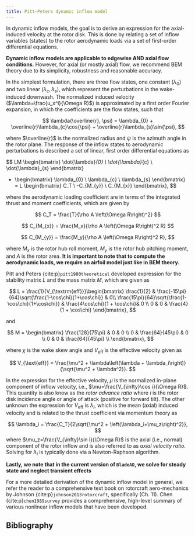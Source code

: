 ```yaml
---
title: Pitt–Peters dynamic inflow model
---
```


In dynamic inflow models, the goal is to derive an expression for the axial-induced velocity at the rotor disk. This is done by relating a set of inflow variables (states) to the rotor aerodynamic loads via a set of first-order differential equations. 

**Dynamic inflow models are applicable to edgewise AND axial flow conditions**. However, for axial (or mostly axial) flow, we recommend BEM theory due to its simplicity, robustness and reasonable accuracy.

In the simplest formulation, there are three flow states, one constant ($\lambda_{0}$) and two linear ($\lambda_{c},\lambda_{s}$), which represent the perturbations in the wake-induced downwash. The normalized induced velocity ($\lambda=\frac{u_x^i}{\Omega R}$) is approximated by a first order Fourier expansion, in which the coefficients are the flow states, such that

$$
\lambda(\overline{r}, \psi) = \lambda_{0} + \overline{r}\lambda_{c}\cos{\psi} + \overline{r}\lambda_{s}\sin{\psi},
$$

where $\overline{r}$ is the normalized radius and $\psi$ is the azimuth angle in the rotor plane. The response of the inflow states to aerodynamic perturbations is described a set of linear, first order differential equations as

$$
LM \begin{bmatrix}
\dot{\lambda}_{0} \\ 
\dot{\lambda}_{c} \\
\dot{\lambda}_{s}
\end{bmatrix} 
+ \begin{bmatrix}
\lambda_{0} \\ 
\lambda_{c} \\
\lambda_{s}
\end{bmatrix} 
= L \begin{bmatrix}
C_T \\ 
-C_{M_{y}} \\
C_{M_{x}}
\end{bmatrix},
$$

where the aerodynamic loading coefficient are in terms of the integrated thrust and moment coefficients, which are given by

$$
C_T = \frac{T}{\rho A \left(\Omega R\right)^2}
$$

$$
C_{M_{x}} = \frac{M_x}{\rho A \left(\Omega R\right)^2 R}
$$

$$
C_{M_{y}} = \frac{M_y}{\rho A \left(\Omega R\right)^2 R},
$$

where $M_x$ is the rotor hub roll moment, $M_y$ is the rotor hub pitching moment, and $A$ is the rotor area. **It is important to note that to compute the aerodynamic loads, we require an airfoil model just like in BEM theory.**

Pitt and Peters {cite:p}`pitt1980theoretical` developed expression for the stability matrix $L$ and the mass matrix $M$, which are given as 

$$
L = \frac{1}{V_{\textrm{eff}}}\begin{bmatrix}
\frac{1}{2} & \frac{-15\pi}{64}\sqrt{\frac{1-\cos\chi}{1+\cos\chi}} & 0\\
\frac{15\pi}{64}\sqrt{\frac{1-\cos\chi}{1+\cos\chi}} & \frac{4\cos\chi}{1 + \cos\chi}& 0 \\
0 & 0 & \frac{4}{1 + \cos\chi}
\end{bmatrix},
$$

and

$$
M = \begin{bmatrix}
\frac{128}{75\pi} & 0 & 0 \\
0 & \frac{64}{45\pi} & 0 \\
0  & 0 & \frac{64}{45\pi} \\
\end{bmatrix},
$$

where $\chi$ is the wake skew angle and $V_{\text{eff}}$ is the effective velocity given as 

$$
V_{\text{eff}} = \frac{\mu^2 + \lambda\left(\lambda + \lambda_i\right)}{\sqrt{\mu^2 + \lambda^2}}.
$$

In the expression for the effective velocity, $\mu$ is the normalized in-plane component of inflow velocity, i.e., $\mu=\frac{V_{\infty}\cos i}{\Omega R}$. This quantity is also know as the *rotor advance ratio* where $i$ is the rotor disk incidence angle or angle of attack (positive for forward tilt). The other unknown the expression for $V_{\text{eff}}$ is $\lambda_i$, which is the mean (axial) induced velocity and is related to the thrust coefficient via momentum theory as

$$
\lambda_i = \frac{C_T}{2\sqrt{\mu^2 + \left(\lambda_i+\mu_z\right)^2}},
$$
where $\mu_z=\frac{V_{\infty}\sin i}{\Omega R}$ is the axial (i.e., normal) component of the rotor inflow and is also referred to as *axial velocity ratio*.
Solving for $\lambda_i$ is typically done via a Newton-Raphson algorithm. 

**Lastly, we note that in the current version of `BladeAD`, we solve for steady state and neglect transient effects**

For a more detailed derivation of the dynamic inflow model in general, we refer the reader to a comprehensive text book on rotorcraft aero-mechanics by Johnson {cite:p}`johnson2013rotorcraft`, specifically (Ch. 11). Chen {cite:p}`chen1989survey` provides a comprehensive, high-level summary of various nonlinear inflow models that have been developed.


## Bibliography

```{bibliography} ../references_pp.bib
```
